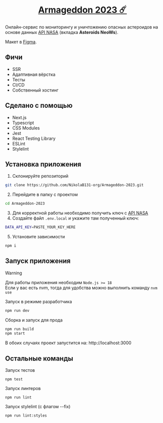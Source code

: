 <h1 align="center"><a href="https://armageddon.nikolab131.xyz/">Armageddon 2023 ☄️</a></h1>

Онлайн-сервис по мониторингу и уничтожению опасных астероидов на основе данных [API NASA](https://api.nasa.gov/) (вкладка **Asteroids NeoWs**).

Макет в [Figma](https://www.figma.com/file/N9aUcWK3o189lZcwQyzU79/Armaggedon-V3?type=design&mode=design&t=43gucwIGyLaUhKVy-0).

## Фичи

- SSR
- Адаптивная вёрстка
- Тесты
- CI/CD
- Собственный хостинг

## Сделано с помощью

- Next.js
- Typescript
- CSS Modules
- Jest
- React Testing Library
- ESLint
- Stylelint

## Установка приложения

1. Склонируйте репозиторий
```bash
git clone https://github.com/NikolaB131-org/Armageddon-2023.git
```

2. Перейдите в папку с проектом
```bash
cd Armageddon-2023
```

3. Для корректной работы необходимо получить ключ с [API NASA](https://api.nasa.gov/)
4. Создайте файл `.env.local` и укажите там полученный ключ:
```bash
DATA_API_KEY=PASTE_YOUR_KEY_HERE
```

5. Установите зависимости
```bash
npm i
```

## Запуск приложения

> [!WARNING]
> Для работы приложения необходим `Node.js >= 18`\
> Eсли у вас есть nvm, тогда для удобства можно выполнить команду `nvm use`

Запуск в режиме разработчика
```bash
npm run dev
```

Сборка и запуск для прода
```bash
npm run build
npm start
```

В обоих случаях проект запустится на: http://localhost:3000

## Остальные команды

Запуск тестов
```
npm test
```

Запуск линтеров
```
npm run lint
```

Запуск stylelint (с флагом --fix)
```
npm run lint:styles
```
